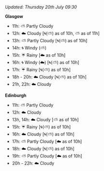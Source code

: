 *Updated: Thursday 20th July 09:30*

**Glasgow**

* 11h: :partly_sunny: Partly Cloudy
* 12h: :cloud: Cloudy [:cyclone:(:partly_sunny:) as of 10h, :partly_sunny: as of 11h]
* 13h: :partly_sunny: Partly Cloudy [:cyclone:(:partly_sunny:) as of 10h]
* 14h: :cyclone: Windy (:partly_sunny:)
* 15h: :umbrella: Rainy [:cloud: as of 10h]
* 16h: :cyclone: Windy (:cloud:) [:cyclone:(:partly_sunny:) as of 10h]
* 17h: :umbrella: Rainy [:cyclone:(:partly_sunny:) as of 10h]
* 18h - 20h: :cloud: Cloudy [:cyclone:(:partly_sunny:) as of 10h]
* 21h, 22h: :cloud: Cloudy

**Edinburgh**

* 11h: :partly_sunny: Partly Cloudy
* 12h: :cloud: Cloudy
* 13h, 14h: :cloud: Cloudy [:partly_sunny: as of 10h]
* 15h: :umbrella: Rainy [:cyclone:(:partly_sunny:) as of 10h]
* 16h: :cloud: Cloudy [:cyclone:(:partly_sunny:) as of 10h]
* 17h: :partly_sunny: Partly Cloudy [:cloud: as of 10h]
* 18h: :cloud: Cloudy [:cyclone:(:partly_sunny:) as of 10h]
* 19h: :partly_sunny: Partly Cloudy [:cloud: as of 10h]
* 20h - 22h: :cloud: Cloudy
